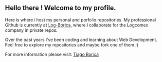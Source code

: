 ## Hello there ! Welcome to my profile.

Here is where i host my personal and porfolio repositories. My professional Github is currently at [Log-Borica](https://github.com/log-borica), where I collaborate for the Logcomex company in private repos.

Over the past years i've been coding and learning about Web Development. Feel free to explore my repositories and maybe fork one of them ;)

For more information please visit: [Tiago Borica](https://borica.com.br)
